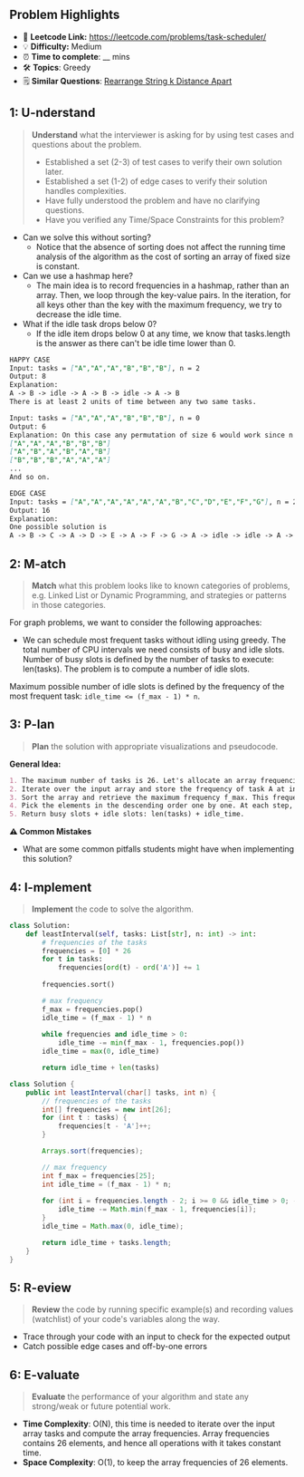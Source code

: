 ## Problem Highlights

* 🔗 **Leetcode Link:** <https://leetcode.com/problems/task-scheduler/>
* 💡 **Difficulty:** Medium
* ⏰ **Time to complete**: __ mins
* 🛠️ **Topics**: Greedy
* 🗒️ **Similar Questions**: [Rearrange String k Distance Apart](https://leetcode.com/problems/rearrange-string-k-distance-apart/)
    
## 1: U-nderstand
 
> **Understand** what the interviewer is asking for by using test cases and questions about the problem.
> 
> - Established a set (2-3) of test cases to verify their own solution later.
> - Established a set (1-2) of edge cases to verify their solution handles complexities.
> - Have fully understood the problem and have no clarifying questions.
> - Have you verified any Time/Space Constraints for this problem?

- Can we solve this without sorting?
  - Notice that the absence of sorting does not affect the running time analysis of the algorithm as the cost of sorting an array of fixed size is constant.
- Can we use a hashmap here?
  - The main idea is to record frequencies in a hashmap, rather than an array. Then, we loop through the key-value pairs. In the iteration, for all keys other than the key with the maximum frequency, we try to decrease the idle time.
- What if the idle task drops below 0?
  - If the idle item drops below 0 at any time, we know that tasks.length is the answer as there can't be idle time lower than 0.
   
```markdown
HAPPY CASE
Input: tasks = ["A","A","A","B","B","B"], n = 2
Output: 8
Explanation: 
A -> B -> idle -> A -> B -> idle -> A -> B
There is at least 2 units of time between any two same tasks.

Input: tasks = ["A","A","A","B","B","B"], n = 0
Output: 6
Explanation: On this case any permutation of size 6 would work since n = 0.
["A","A","A","B","B","B"]
["A","B","A","B","A","B"]
["B","B","B","A","A","A"]
...
And so on.

EDGE CASE
Input: tasks = ["A","A","A","A","A","A","B","C","D","E","F","G"], n = 2
Output: 16
Explanation: 
One possible solution is
A -> B -> C -> A -> D -> E -> A -> F -> G -> A -> idle -> idle -> A -> idle -> idle -> A
```   
    
## 2: M-atch

<!-- See https://docs.google.com/document/d/1hYT1hoOJ6pFIt8A5q-PIZmYP7pB4WqlzyUJgFx9x2mY/edit#heading=h.ya2de4n4zsds for list of algorithms based on question type-->

> **Match** what this problem looks like to known categories of problems, e.g. Linked List or Dynamic Programming, and strategies or patterns in those categories.

For graph problems, we want to consider the following approaches:

* We can schedule most frequent tasks without idling using greedy. The total number of CPU intervals we need consists of busy and idle slots. Number of busy slots is defined by the number of tasks to execute: len(tasks). The problem is to compute a number of idle slots.

Maximum possible number of idle slots is defined by the frequency of the most frequent task: `idle_time <= (f_max - 1) * n`.


## 3: P-lan

> **Plan** the solution with appropriate visualizations and pseudocode.

**General Idea:** 

```markdown
1. The maximum number of tasks is 26. Let's allocate an array frequencies of 26 elements to keep the frequency of each task.
2. Iterate over the input array and store the frequency of task A at index 0, the frequency of task B at index 1, etc.
3. Sort the array and retrieve the maximum frequency f_max. This frequency defines the max possible idle time: idle_time = (f_max - 1) * n.
4. Pick the elements in the descending order one by one. At each step, decrease the idle time by min(f_max - 1, f) where f is a current frequency. Remember, that idle_time is greater or equal to 0.
5. Return busy slots + idle slots: len(tasks) + idle_time.
```

**⚠️ Common Mistakes**

* What are some common pitfalls students might have when implementing this solution?



## 4: I-mplement

> **Implement** the code to solve the algorithm.

```python
class Solution:
    def leastInterval(self, tasks: List[str], n: int) -> int:
        # frequencies of the tasks
        frequencies = [0] * 26
        for t in tasks:
            frequencies[ord(t) - ord('A')] += 1
        
        frequencies.sort()

        # max frequency
        f_max = frequencies.pop()
        idle_time = (f_max - 1) * n
        
        while frequencies and idle_time > 0:
            idle_time -= min(f_max - 1, frequencies.pop())
        idle_time = max(0, idle_time)

        return idle_time + len(tasks)

```
```java
class Solution {
    public int leastInterval(char[] tasks, int n) {
        // frequencies of the tasks
        int[] frequencies = new int[26];
        for (int t : tasks) {
            frequencies[t - 'A']++;
        }

        Arrays.sort(frequencies);

        // max frequency
        int f_max = frequencies[25];
        int idle_time = (f_max - 1) * n;
        
        for (int i = frequencies.length - 2; i >= 0 && idle_time > 0; --i) {
            idle_time -= Math.min(f_max - 1, frequencies[i]); 
        }
        idle_time = Math.max(0, idle_time);

        return idle_time + tasks.length;
    }
}
```
    
## 5: R-eview

> **Review** the code by running specific example(s) and recording values (watchlist) of your code's variables along the way.

- Trace through your code with an input to check for the expected output
- Catch possible edge cases and off-by-one errors

## 6: E-valuate

> **Evaluate** the performance of your algorithm and state any strong/weak or future potential work.

* **Time Complexity**: O(N), this time is needed to iterate over the input array tasks and compute the array frequencies. Array frequencies contains 26 elements, and hence all operations with it takes constant time.
* **Space Complexity**: O(1), to keep the array frequencies of 26 elements.